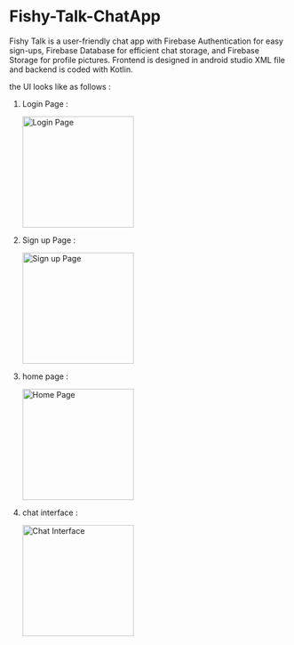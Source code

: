 # Fishy-Talk-ChatApp
Fishy Talk is a user-friendly chat app with Firebase Authentication for easy sign-ups, Firebase Database for efficient chat storage, and Firebase Storage for profile pictures. Frontend is designed in android studio XML file and backend is coded with Kotlin. 

the UI looks like as follows :

1. Login Page :

   <img src="https://github.com/aarinsheik/Fishy-Talk-ChatApp/assets/121597865/5ef911bd-469a-4975-b9e7-bd86a6c0c181" alt="Login Page" width="200">


2. Sign up Page :

   <img src="https://github.com/aarinsheik/Fishy-Talk-ChatApp/assets/121597865/6074a95b-eb34-4e3f-b017-b2806ea56d0a" alt="Sign up Page" width="200">

3. home page :

   <img src="https://github.com/aarinsheik/Fishy-Talk-ChatApp/assets/121597865/0e2602d9-b1cb-408c-9cfa-53100f8504a0" alt="Home Page" width="200">


4. chat interface :
 
   <img src="https://github.com/aarinsheik/Fishy-Talk-ChatApp/assets/121597865/72dda720-7877-44b4-9107-b99427e4cd0b" alt="Chat Interface" width="200">

